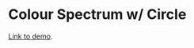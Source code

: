 # Colour Spectrum w/ Circle

[Link to demo](https://larryzodiac.github.io/Creative-Coding/01_colour/01.1_colour_spectrum/01.1.2_colour_spectrum_circle/).
